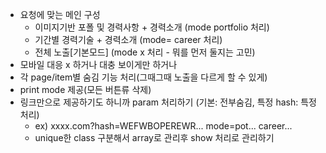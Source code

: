  
- 요청에 맞는 메인 구성
  - 이미지기반 포폴 및 경력사항 + 경력소개 (mode portfolio 처리)
  - 기간별 경력기술 + 경력소개 (mode= career 처리)
  - 전체 노출[기본모드] (mode x 처리 - 뭐를 먼저 둘지는 고민)
- 모바일 대응 x 하거나 대충 보이게만 하거나
- 각 page/item별 숨김 기능 처리(그때그때 노출을 다르게 할 수 있게)
- print mode 제공(모든 버튼류 삭제)
- 링크만으로 제공하기도 하니까 param 처리하기 (기본: 전부숨김, 특정 hash: 특정 처리)
  - ex) xxxx.com?hash=WEFWBOPEREWR... mode=pot... career... 
  - unique한 class 구분해서 array로 관리후 show 처리로 관리하기
